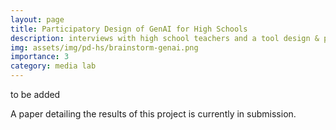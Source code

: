 ```yaml
---
layout: page
title: Participatory Design of GenAI for High Schools
description: interviews with high school teachers and a tool design & policy workshop with high school students
img: assets/img/pd-hs/brainstorm-genai.png
importance: 3
category: media lab
---
```


to be added

A paper detailing the results of this project is currently in submission.